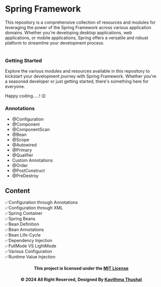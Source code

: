 # Spring Framework

This repository is a comprehensive collection of resources and modules for leveraging the power of the Spring Framework
across various application domains. Whether you're developing desktop applications, web applications, or mobile
applications, Spring offers a versatile and robust platform to streamline your development process.<br/><br/>

### Getting Started

Explore the various modules and resources available in this repository to kickstart your development journey with Spring
Framework. Whether you're a seasoned developer or just getting started, there's something here for everyone.

Happy coding.....! 😉

### Annotations

* @Configuration
* @Component
* @ComponentScan
* @Bean
* @Scope
* @Autowired
* @Primary
* @Qualifier
* Custom Annotations
* @Order
* @PostConstruct
* @PreDestroy

## Content

✅Configuration through Annotations</br>
✅Configuration through XML</br>
✅Spring Container</br>
✅Spring Beans</br>
✅Bean Definition</br>
✅Bean Annotations</br>
✅Bean Life-Cycle</br>
✅Dependency Injection</br>
✅FullMode VS LightMode</br>
✅Various Configuration</br>
✅Runtime Value Injection</br>

<div align="center">

#### This project is licensed under the [MIT License](LICENSE)

#### © 2024 All Right Reserved, Designed By [Kavithma Thushal](https://github.com/Thushal2001)

</div>